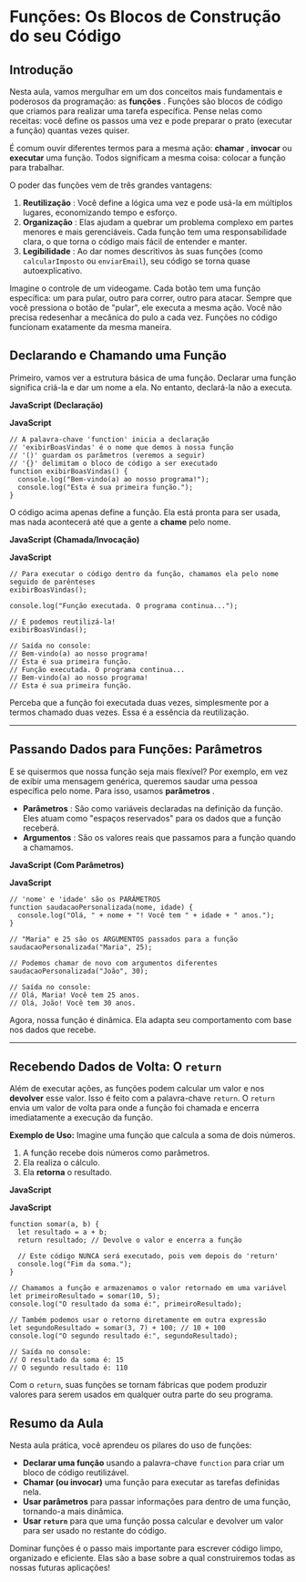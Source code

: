 # Funções: Os Blocos de Construção do seu Código

## Introdução

Nesta aula, vamos mergulhar em um dos conceitos mais fundamentais e poderosos da programação: as  **funções** . Funções são blocos de código que criamos para realizar uma tarefa específica. Pense nelas como receitas: você define os passos uma vez e pode preparar o prato (executar a função) quantas vezes quiser.

É comum ouvir diferentes termos para a mesma ação:  **chamar** , **invocar** ou **executar** uma função. Todos significam a mesma coisa: colocar a função para trabalhar.

O poder das funções vem de três grandes vantagens:

1. **Reutilização** : Você define a lógica uma vez e pode usá-la em múltiplos lugares, economizando tempo e esforço.
2. **Organização** : Elas ajudam a quebrar um problema complexo em partes menores e mais gerenciáveis. Cada função tem uma responsabilidade clara, o que torna o código mais fácil de entender e manter.
3. **Legibilidade** : Ao dar nomes descritivos às suas funções (como `calcularImposto` ou `enviarEmail`), seu código se torna quase autoexplicativo.

Imagine o controle de um videogame. Cada botão tem uma função específica: um para pular, outro para correr, outro para atacar. Sempre que você pressiona o botão de "pular", ele executa a mesma ação. Você não precisa redesenhar a mecânica do pulo a cada vez. Funções no código funcionam exatamente da mesma maneira.

## Declarando e Chamando uma Função

Primeiro, vamos ver a estrutura básica de uma função. Declarar uma função significa criá-la e dar um nome a ela. No entanto, declará-la não a executa.

**JavaScript (Declaração)**

**JavaScript**

```
// A palavra-chave 'function' inicia a declaração
// 'exibirBoasVindas' é o nome que demos à nossa função
// '()' guardam os parâmetros (veremos a seguir)
// '{}' delimitam o bloco de código a ser executado
function exibirBoasVindas() {
  console.log("Bem-vindo(a) ao nosso programa!");
  console.log("Esta é sua primeira função.");
}
```

O código acima apenas define a função. Ela está pronta para ser usada, mas nada acontecerá até que a gente a **chame** pelo nome.

**JavaScript (Chamada/Invocação)**

**JavaScript**

```
// Para executar o código dentro da função, chamamos ela pelo nome seguido de parênteses
exibirBoasVindas();

console.log("Função executada. O programa continua...");

// E podemos reutilizá-la!
exibirBoasVindas();

// Saída no console:
// Bem-vindo(a) ao nosso programa!
// Esta é sua primeira função.
// Função executada. O programa continua...
// Bem-vindo(a) ao nosso programa!
// Esta é sua primeira função.
```

Perceba que a função foi executada duas vezes, simplesmente por a termos chamado duas vezes. Essa é a essência da reutilização.

---

## Passando Dados para Funções: Parâmetros

E se quisermos que nossa função seja mais flexível? Por exemplo, em vez de exibir uma mensagem genérica, queremos saudar uma pessoa específica pelo nome. Para isso, usamos  **parâmetros** .

* **Parâmetros** : São como variáveis declaradas na definição da função. Eles atuam como "espaços reservados" para os dados que a função receberá.
* **Argumentos** : São os valores reais que passamos para a função quando a chamamos.

**JavaScript (Com Parâmetros)**

**JavaScript**

```
// 'nome' e 'idade' são os PARÂMETROS
function saudacaoPersonalizada(nome, idade) {
  console.log("Olá, " + nome + "! Você tem " + idade + " anos.");
}

// "Maria" e 25 são os ARGUMENTOS passados para a função
saudacaoPersonalizada("Maria", 25);

// Podemos chamar de novo com argumentos diferentes
saudacaoPersonalizada("João", 30);

// Saída no console:
// Olá, Maria! Você tem 25 anos.
// Olá, João! Você tem 30 anos.
```

Agora, nossa função é dinâmica. Ela adapta seu comportamento com base nos dados que recebe.

---

## Recebendo Dados de Volta: O `return`

Além de executar ações, as funções podem calcular um valor e nos **devolver** esse valor. Isso é feito com a palavra-chave `return`. O `return` envia um valor de volta para onde a função foi chamada e encerra imediatamente a execução da função.

**Exemplo de Uso:** Imagine uma função que calcula a soma de dois números.

1. A função recebe dois números como parâmetros.
2. Ela realiza o cálculo.
3. Ela **retorna** o resultado.

**JavaScript**

**JavaScript**

```
function somar(a, b) {
  let resultado = a + b;
  return resultado; // Devolve o valor e encerra a função

  // Este código NUNCA será executado, pois vem depois do 'return'
  console.log("Fim da soma.");
}

// Chamamos a função e armazenamos o valor retornado em uma variável
let primeiroResultado = somar(10, 5);
console.log("O resultado da soma é:", primeiroResultado);

// Também podemos usar o retorno diretamente em outra expressão
let segundoResultado = somar(3, 7) + 100; // 10 + 100
console.log("O segundo resultado é:", segundoResultado);

// Saída no console:
// O resultado da soma é: 15
// O segundo resultado é: 110
```

Com o `return`, suas funções se tornam fábricas que podem produzir valores para serem usados em qualquer outra parte do seu programa.

## Resumo da Aula

Nesta aula prática, você aprendeu os pilares do uso de funções:

* **Declarar uma função** usando a palavra-chave `function` para criar um bloco de código reutilizável.
* **Chamar (ou invocar)** uma função para executar as tarefas definidas nela.
* **Usar parâmetros** para passar informações para dentro de uma função, tornando-a mais dinâmica.
* **Usar `return`** para que uma função possa calcular e devolver um valor para ser usado no restante do código.

Dominar funções é o passo mais importante para escrever código limpo, organizado e eficiente. Elas são a base sobre a qual construiremos todas as nossas futuras aplicações!
